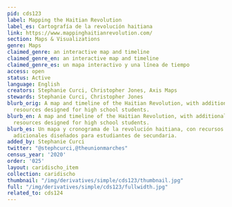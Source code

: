 ```yaml
---
pid: cds123
label: Mapping the Haitian Revolution
label_es: Cartografía de la revolución haitiana
link: https://www.mappinghaitianrevolution.com/
section: Maps & Visualizations
genre: Maps
claimed_genre: an interactive map and timeline
claimed_genre_en: an interactive map and timeline
claimed_genre_es: un mapa interactivo y una línea de tiempo
access: open
status: Active
language: English
creators: Stephanie Curci, Christopher Jones, Axis Maps
stewards: Stephanie Curci, Christopher Jones
blurb_orig: A map and timeline of the Haitian Revolution, with additional educational
  resources designed for high school students.
blurb_en: A map and timeline of the Haitian Revolution, with additional educational
  resources designed for high school students.
blurb_es: Un mapa y cronograma de la revolución haitiana, con recursos educativos
  adicionales diseñados para estudiantes de secundaria.
added_by: Stephanie Curci
twitter: "@stephcurci,@theunionmarches"
census_year: '2020'
order: '025'
layout: caridischo_item
collection: caridischo
thumbnail: "/img/derivatives/simple/cds123/thumbnail.jpg"
full: "/img/derivatives/simple/cds123/fullwidth.jpg"
related_to: cds124
---
```

